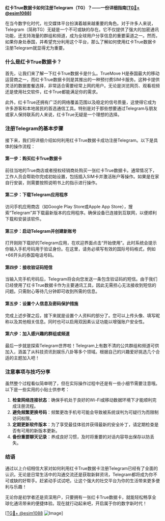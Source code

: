 **红卡True数据卡如何注册Telegram（TG）？——一份详细指南[[TG💪+ @esim1088](https://t.me/s/esim1088)]**

在当今数字化时代，社交媒体平台扮演着越来越重要的角色。对于许多人来说，Telegram（简称TG）无疑是一个不可或缺的存在。它不仅提供了强大的加密通讯功能，还支持海量的群组和频道，成为全球用户分享信息的重要渠道之一。然而，如果你身处泰国，并希望充分利用这个平台，那么了解如何使用红卡True数据卡注册Telegram就显得尤为重要。

### 什么是红卡True数据卡？

首先，让我们来了解一下红卡True数据卡是什么。TrueMove H是泰国最大的移动运营商之一，而红卡True数据卡则是其推出的一种预付费SIM卡服务。这种卡提供灵活的数据套餐选择，非常适合需要经常上网的用户。无论是浏览网页、观看视频还是使用社交软件，红卡True都能满足你的需求。

此外，红卡True还拥有广泛的网络覆盖范围以及稳定的信号质量，这使得它成为许多游客和本地居民的首选通信工具。特别是对于那些想要通过Telegram与朋友或家人保持联系的人来说，红卡True无疑是一个理想的选择。

### 注册Telegram的基本步骤

接下来，我们将详细介绍如何利用红卡True数据卡成功注册Telegram。以下是具体的操作流程：

#### 第一步：购买红卡True数据卡
前往当地的True商店或者授权经销商处购买一张红卡True数据卡。通常情况下，工作人员会帮助你完成初始设置，包括插入SIM卡并激活账户等操作。如果是在家自行安装，则需要按照说明书上的指示进行操作。

#### 第二步：下载Telegram应用程序
访问手机应用商店（如Google Play Store或Apple App Store），搜索“Telegram”并下载最新版本的应用程序。确保设备已连接到互联网，以便顺利下载和安装该软件。

#### 第三步：启动Telegram并创建新账号
打开刚刚下载好的Telegram应用，在欢迎界面点击“开始使用”。此时系统会提示你输入手机号码用于验证身份。在这里，请务必填写有效的国际号码格式，例如+66开头的泰国电话号码。

#### 第四步：接收验证码短信
当输入完手机号码后，Telegram将会向您发送一条包含验证码的短信。由于我们已经使用了红卡True数据卡作为主要通讯工具，因此无需担心无法接收到短信的问题。只需耐心等待几分钟即可收到所需的信息。

#### 第五步：设置个人信息及密码保护措施
完成上述步骤之后，接下来就是设置个人资料的部分了。您可以上传头像、填写昵称以及其他相关信息。同时也可以启用双因素认证功能以增强账户安全性。

#### 第六步：加入感兴趣的群组或频道
最后一步就是探索Telegram世界啦！Telegram上有数不清的公共群组和频道可供加入，涵盖了从科技资讯到娱乐八卦等多个领域。根据自己的兴趣爱好挑选几个合适的主题加入吧！

### 注意事项与技巧分享

虽然整个过程看似简单明了，但在实际操作过程中还是有一些小细节需要注意哦。以下是一些实用的小贴士供参考：

1. **检查网络连接状态**：确保手机处于良好的Wi-Fi或移动数据环境下才能顺利完成注册流程。
2. **避免频繁更换号码**：频繁更改手机号可能会导致被系统误判为可疑行为而限制访问权限。
3. **定期更新软件版本**：为了享受最佳体验并获得最新的安全补丁，请定期检查是否有可用的新版本更新。
4. **备份重要聊天记录**：养成良好习惯，及时将重要的对话内容导出保存以防丢失。

### 结语

通过以上介绍相信大家对如何利用红卡True数据卡注册Telegram已经有了全面的认识。无论是日常生活中的沟通交流还是获取新鲜资讯，Telegram都将成为你不可或缺的好帮手。赶紧动手试试吧，让这个强大的社交平台为你的生活带来更多便利与乐趣！

无论你是初学者还是资深用户，只要拥有一张红卡True数据卡，就能轻松畅享全球化通讯带来的便捷体验。现在就行动起来吧，开启属于你的数字新时代！

[[TG💪+ @esim1088](https://t.me/s/esim1088) ![Image](https://i.postimg.cc/4NQfJmqS/Snipaste-2025-05-13-00-14-12.png)]